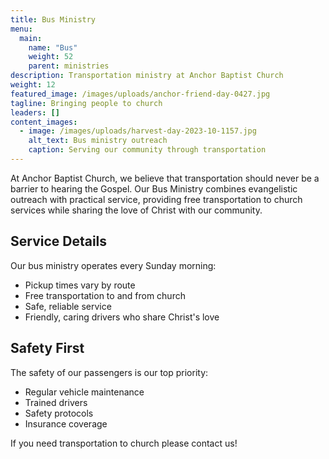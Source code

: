 ```yaml
---
title: Bus Ministry
menu:
  main:
    name: "Bus"
    weight: 52
    parent: ministries
description: Transportation ministry at Anchor Baptist Church
weight: 12
featured_image: /images/uploads/anchor-friend-day-0427.jpg
tagline: Bringing people to church
leaders: []
content_images:
  - image: /images/uploads/harvest-day-2023-10-1157.jpg
    alt_text: Bus ministry outreach
    caption: Serving our community through transportation
---
```


At Anchor Baptist Church, we believe that transportation should never be a barrier to hearing the Gospel. Our Bus Ministry combines evangelistic outreach with practical service, providing free transportation to church services while sharing the love of Christ with our community.

## Service Details

Our bus ministry operates every Sunday morning:
- Pickup times vary by route
- Free transportation to and from church
- Safe, reliable service
- Friendly, caring drivers who share Christ's love

## Safety First

The safety of our passengers is our top priority:
- Regular vehicle maintenance
- Trained drivers
- Safety protocols
- Insurance coverage

If you need transportation to church please contact us! 
